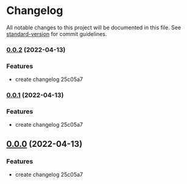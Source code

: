 # Changelog

All notable changes to this project will be documented in this file. See [standard-version](https://github.com/conventional-changelog/standard-version) for commit guidelines.

### [0.0.2](///compare/v0.0.3...v0.0.2) (2022-04-13)


### Features

* create changelog 25c05a7

### [0.0.1](///compare/v0.0.3...v0.0.1) (2022-04-13)


### Features

* create changelog 25c05a7

## [0.0.0](///compare/v0.0.3...v0.0.0) (2022-04-13)


### Features

* create changelog 25c05a7
